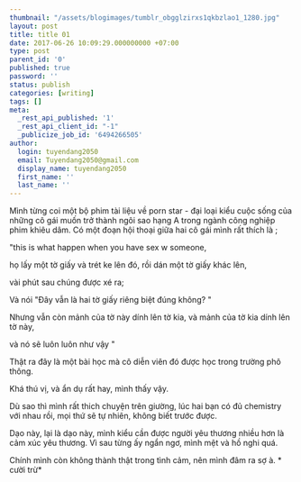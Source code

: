 ```yaml
---
thumbnail: "/assets/blogimages/tumblr_obgglzirxs1qkbzlao1_1280.jpg"
layout: post
title: title 01
date: 2017-06-26 10:09:29.000000000 +07:00
type: post
parent_id: '0'
published: true
password: ''
status: publish
categories: [writing]
tags: []
meta:
  _rest_api_published: '1'
  _rest_api_client_id: "-1"
  _publicize_job_id: '6494266505'
author:
  login: tuyendang2050
  email: Tuyendang2050@gmail.com
  display_name: tuyendang2050
  first_name: ''
  last_name: ''
---
```

Mình từng coi một bộ phim tài liệu về porn star - đại loại kiểu cuộc sống của những cô gái muốn trở thành ngôi sao hạng A trong ngành công nghiệp phim khiêu dâm. Có một đoạn hội thoại giữa hai cô gái mình rất thích là ;


"this is what happen when you have sex w someone,


họ lấy một tờ giấy và trét ke lên đó, rồi dán một tờ giấy khác lên,


vài phút sau chúng được xé ra;


Và nói "Đây vẫn là hai tờ giấy riêng biệt đúng không? "


Nhưng vẫn còn mảnh của tờ này dính lên tờ kia, và mảnh của tờ kia dính lên tờ này,


và nó sẽ luôn luôn như vậy "


Thật ra đây là một bài học mà cô diễn viên đó được học trong trường phô thông.


Khá thú vị, và ẩn dụ rất hay, mình thấy vậy.


Dù sao thì mình rất thich chuyện trên giường, lúc hai bạn có đủ chemistry với nhau rồi, mọi thứ sẽ tự nhiên, không biết trước được.


Dạo này, lại là dạo này, mình kiểu cần được người yêu thương nhiều hơn là cảm xúc yêu thương. Vì sau từng ấy ngẩn ngơ, mình mệt và hồ nghi quá.


Chính mình còn không thành thật trong tình cảm, nên mình đâm ra sợ à. * cười trừ*
